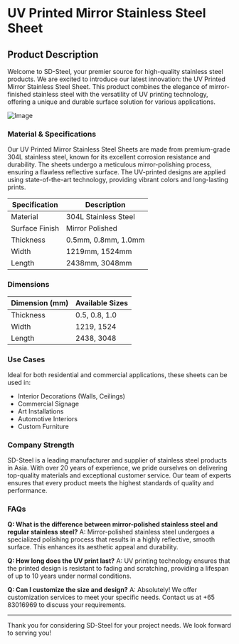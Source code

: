 # UV Printed Mirror Stainless Steel Sheet

## Product Description

Welcome to SD-Steel, your premier source for high-quality stainless steel products. We are excited to introduce our latest innovation: the UV Printed Mirror Stainless Steel Sheet. This product combines the elegance of mirror-finished stainless steel with the versatility of UV printing technology, offering a unique and durable surface solution for various applications.

![Image](https://github.com/user-attachments/assets/2567258e-e124-4816-932d-1809bd27ef0b)

### Material & Specifications

Our UV Printed Mirror Stainless Steel Sheets are made from premium-grade 304L stainless steel, known for its excellent corrosion resistance and durability. The sheets undergo a meticulous mirror-polishing process, ensuring a flawless reflective surface. The UV-printed designs are applied using state-of-the-art technology, providing vibrant colors and long-lasting prints.

| Specification | Description |
|---------------|-------------|
| Material      | 304L Stainless Steel |
| Surface Finish| Mirror Polished |
| Thickness     | 0.5mm, 0.8mm, 1.0mm |
| Width         | 1219mm, 1524mm |
| Length        | 2438mm, 3048mm |

### Dimensions

| Dimension (mm) | Available Sizes |
|----------------|-----------------|
| Thickness      | 0.5, 0.8, 1.0   |
| Width          | 1219, 1524      |
| Length         | 2438, 3048      |

### Use Cases

Ideal for both residential and commercial applications, these sheets can be used in:

- Interior Decorations (Walls, Ceilings)
- Commercial Signage
- Art Installations
- Automotive Interiors
- Custom Furniture

### Company Strength

SD-Steel is a leading manufacturer and supplier of stainless steel products in Asia. With over 20 years of experience, we pride ourselves on delivering top-quality materials and exceptional customer service. Our team of experts ensures that every product meets the highest standards of quality and performance.

### FAQs

**Q: What is the difference between mirror-polished stainless steel and regular stainless steel?**
A: Mirror-polished stainless steel undergoes a specialized polishing process that results in a highly reflective, smooth surface. This enhances its aesthetic appeal and durability.

**Q: How long does the UV print last?**
A: UV printing technology ensures that the printed design is resistant to fading and scratching, providing a lifespan of up to 10 years under normal conditions.

**Q: Can I customize the size and design?**
A: Absolutely! We offer customization services to meet your specific needs. Contact us at +65 83016969 to discuss your requirements.

---

Thank you for considering SD-Steel for your project needs. We look forward to serving you!